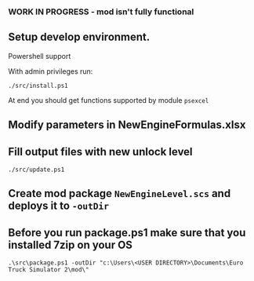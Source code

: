 ### WORK IN PROGRESS - mod isn't fully functional

## Setup develop environment.

Powershell support

With admin privileges run:

```
./src/install.ps1
```

At end you should get functions supported by module `psexcel`


## Modify parameters in NewEngineFormulas.xlsx

## Fill output files with new unlock level

```
./src/update.ps1
```

## Create mod package `NewEngineLevel.scs` and deploys it to `-outDir`

## Before you run package.ps1 make sure that you installed 7zip on your OS

```
.\src\package.ps1 -outDir "c:\Users\<USER DIRECTORY>\Documents\Euro Truck Simulator 2\mod\"
```